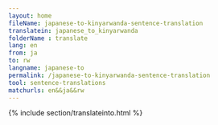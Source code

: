```yaml
---
layout: home
fileName: japanese-to-kinyarwanda-sentence-translation
translatein: japanese_to_kinyarwanda
folderName : translate
lang: en
from: ja
to: rw
langname: japanese-to
permalink: /japanese-to-kinyarwanda-sentence-translation
tool: sentence-translations
matchurls: en&&ja&&rw
---
```

{% include section/translateinto.html %}
